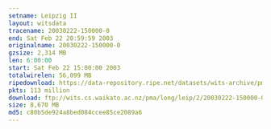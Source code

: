 ```yaml
---
setname: Leipzig II
layout: witsdata
tracename: 20030222-150000-0
end: Sat Feb 22 20:59:59 2003
originalname: 20030222-150000-0
gzsize: 2,314 MB
len: 6:00:00
start: Sat Feb 22 15:00:00 2003
totalwirelen: 56,099 MB
ripedownload: https://data-repository.ripe.net/datasets/wits-archive/pma/long/leip/2/20030222-150000-0.gz
pkts: 113 million
download: ftp://wits.cs.waikato.ac.nz/pma/long/leip/2/20030222-150000-0.gz
size: 8,670 MB
md5: c80b5de924a8bed084ccee85ce2089a6
---
```

